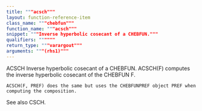 ```yaml
---
title: """acsch"""
layout: function-reference-item
class_name: """chebfun"""
function_name: """acsch"""
snippet: """Inverse hyperbolic cosecant of a CHEBFUN."""
qualifiers: """"""
return_type: """varargout"""
arguments: """(rhs1)"""
---
```


 ACSCH   Inverse hyperbolic cosecant of a CHEBFUN.
    ACSCH(F) computes the inverse hyperbolic cosecant of the CHEBFUN F.
 
    ACSCH(F, PREF) does the same but uses the CHEBFUNPREF object PREF when
    computing the composition.
 
  See also CSCH.
